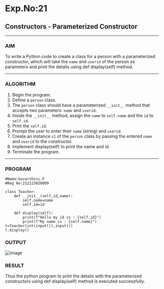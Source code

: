 # Exp.No:21  
## Constructors - Parameterized Constructor

---

### AIM  
To write a Python code to create a class for a person with a parameterized constructor, which will take the `name` and `userid` of the person as parameters and print the details using  def display(self) method.

---

### ALGORITHM

1. Begin the program.  
2. Define a `person` class.  
3. The `person` class should have a parameterized `__init__` method that accepts two parameters: `name` and `userid`.  
4. Inside the `__init__` method, assign the `name` to `self.name` and the `id` to `self.id`.  
5. Print the `self.id`.  
6. Prompt the user to enter their `name` (string) and `userid`.  
7. Create an instance `s1` of the `person` class by passing the entered `name` and `userid` to the constructor.
8. Implement display(self) to print the name and id. 
9. Terminate the program.

---

### PROGRAM

```
#Name:Govarshini.P
#Reg No:212223020009

class Teacher:
    def __init__(self,id,name):
        self.name=name
        self.id=id
        
    def display(self):
        print(f"Hello my id is : {self.id}")
        print(f"My name is : {self.name}")
t=Teacher(int(input()),input())
t.display()
```

### OUTPUT
![image](https://github.com/user-attachments/assets/6039d681-706c-451e-9472-59caca81284a)

### RESULT
Thus the python program to print the details with the parameterized constructors using def display(self) method is executed successfully.
